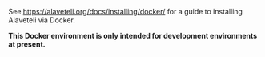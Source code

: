 See https://alaveteli.org/docs/installing/docker/ for a guide to installing
Alaveteli via Docker.

**This Docker environment is only intended for development environments at
present.**
